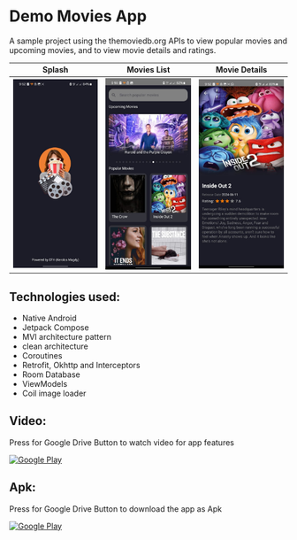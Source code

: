 # Demo Movies App

A sample project using the themoviedb.org APIs to view popular movies and upcoming movies, and to view movie details and ratings.

|                   Splash                   |              Movies List              |               Movie Details               |
|:------------------------------------------:|:-------------------------------------:|:-----------------------------------------:|
|       ![splash](/images/splash.jpg)        | ![moviesList](/images/moviesList.jpg) | ![movieDetails](/images/movieDetails.jpg) |


## Technologies used:

  - Native Android
  - Jetpack Compose
  - MVI architecture pattern
  - clean architecture
  - Coroutines
  - Retrofit, Okhttp and Interceptors
  - Room Database
  - ViewModels
  - Coil image loader




## Video:
Press for Google Drive Button to watch video for app features
<p>
  <a href="https://drive.google.com/file/d/16Q1PwZ9Iu-hsJOfIBIEr_lHtiYzQPfk3/view?usp=sharing" target="_blank"><img alt="Google Play" src="https://img.shields.io/badge/Google%20Drive-4285F4.svg?style=for-the-badge&logo=Google-Drive&logoColor=white" /></a> 
<p>

## Apk:
Press for Google Drive Button to download the app as Apk
<p>
  <a href="https://drive.google.com/file/d/1gk5_ODKj-aPQlNAEuO_brtIQuGF31q_b/view?usp=sharing" target="_blank"><img alt="Google Play" src="https://img.shields.io/badge/Google%20Drive-4285F4.svg?style=for-the-badge&logo=Google-Drive&logoColor=white" /></a> 
<p>
